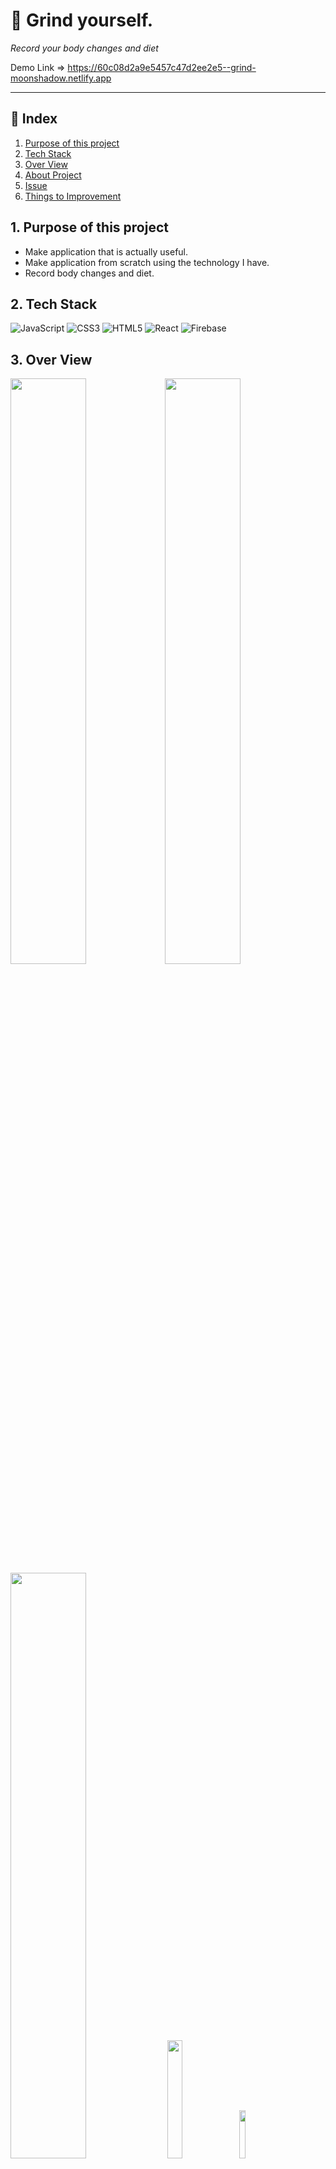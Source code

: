 # 💪 Grind yourself.

_Record your body changes and diet_

Demo Link => https://60c08d2a9e5457c47d2ee2e5--grind-moonshadow.netlify.app

---

## 🔗 Index

1. [Purpose of this project](#1-Purpose-of-this-project)
2. [Tech Stack](#2-Tech-Stack)
3. [Over View](#3-Over-View)
4. [About Project](#4-About-Project)
5. [Issue](#5--Issue)
6. [Things to Improvement](#6--Things-to-Improvement)

## 1. Purpose of this project

- Make application that is actually useful.
- Make application from scratch using the technology I have.
- Record body changes and diet.

## 2. Tech Stack

<img alt="JavaScript" src="https://img.shields.io/badge/javascript%20-%23323330.svg?&style=for-the-badge&logo=javascript&logoColor=%23F7DF1E"/> <img alt="CSS3" src="https://img.shields.io/badge/css3%20-%231572B6.svg?&style=for-the-badge&logo=css3&logoColor=white"/> <img alt="HTML5" src="https://img.shields.io/badge/html5%20-%23E34F26.svg?&style=for-the-badge&logo=html5&logoColor=white"/> <img alt="React" src="https://img.shields.io/badge/react%20-%2320232a.svg?&style=for-the-badge&logo=react&logoColor=%2361DAFB"/> <img alt="Firebase" src="https://img.shields.io/badge/firebase-%23039BE5.svg?&style=for-the-badge&logo=firebase"/>

## 3. Over View

<img width="49%" src="https://user-images.githubusercontent.com/73153617/121478696-43bbe780-ca04-11eb-93b4-9f25db8e3d08.png"><img width="49%" src="https://user-images.githubusercontent.com/73153617/121478718-474f6e80-ca04-11eb-827e-b79a58f8cb3b.png"><img width="49%" src="https://user-images.githubusercontent.com/73153617/121478726-49b1c880-ca04-11eb-93ba-e2ab129e5c08.png"> <img width="22%" src="https://user-images.githubusercontent.com/73153617/121478740-4d454f80-ca04-11eb-83b4-cef9d23b4ac2.png"> <img width="14%" src="https://user-images.githubusercontent.com/73153617/121478734-4b7b8c00-ca04-11eb-9b25-32941a8fb959.png">

## 4. About Project

<img width="100%" src="https://user-images.githubusercontent.com/73153617/121480233-d01ada00-ca05-11eb-9572-1462311fd230.gif">

    - Login with Google or Facebook
    - If you are logged in, you will be logged in automatically even if you return to the login page.
    - You can upload your picture, write and record some information.
    - Even if you log out, your records will be shown again when you log in again.
    - You can cross-move the body page and diet page.

## 5. 💥 Issue

    - How to show the same component but different data. (Body or Diet)
        => Pass the type to prop and load different data depending on the type.
    - Problems with different proportions of images to upload.
        => Set the cloudnary's upload preset to upload it at a 1:1 ratio.

## 6. 🚀 Things to Improvement

    - Improve the diet list in a more useful way. ex) Organize by date
    - Add tag search functionality in Header.
